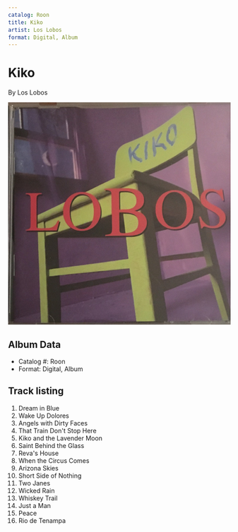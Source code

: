 ```yaml
---
catalog: Roon
title: Kiko
artist: Los Lobos
format: Digital, Album
---
```


# Kiko

By Los Lobos

![](../../assets/albumcovers/Los_Lobos-Kiko.png)

## Album Data

- Catalog #: Roon
- Format: Digital, Album


## Track listing


1. Dream in Blue
2. Wake Up Dolores
3. Angels with Dirty Faces
4. That Train Don't Stop Here
5. Kiko and the Lavender Moon
6. Saint Behind the Glass
7. Reva's House
8. When the Circus Comes
9. Arizona Skies
10. Short Side of Nothing
11. Two Janes
12. Wicked Rain
13. Whiskey Trail
14. Just a Man
15. Peace
16. Rio de Tenampa


